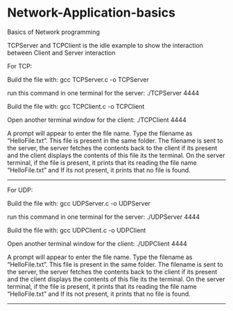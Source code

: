 # Network-Application-basics
Basics of Network programming

TCPServer and TCPClient is the idle example to show the interaction between Client and Server interaction

For TCP:

Build the file with:
gcc TCPServer.c -o TCPServer

run this command in one terminal for the server:
./TCPServer 4444

Build the file with:
gcc TCPClient.c -o TCPClient

Open another terminal window for the client:
./TCPClient 4444

A prompt will appear to enter the file name. Type the filename as “HelloFile.txt”. This file is present in the same folder.
The filename is sent to the server, the server fetches the contents back to the client if its present and the client displays the contents of this file its the terminal.
On the server terminal, if the file is present, it prints that its reading the file name “HelloFile.txt” and If its not present, it prints that no file is found.

*****************************************************************************	
For UDP:

Build the file with:
gcc UDPServer.c -o UDPServer

run this command in one terminal for the server:
./UDPServer 4444

Build the file with:
gcc UDPClient.c -o UDPClient

Open another terminal window for the client:
./UDPClient 4444

A prompt will appear to enter the file name. Type the filename as “HelloFile.txt”. This file is present in the same folder.
The filename is sent to the server, the server fetches the contents back to the client if its present and the client displays the contents of this file its the terminal.
On the server terminal, if the file is present, it prints that its reading the file name “HelloFile.txt” and If its not present, it prints that no file is found.


*****************************************************************************	